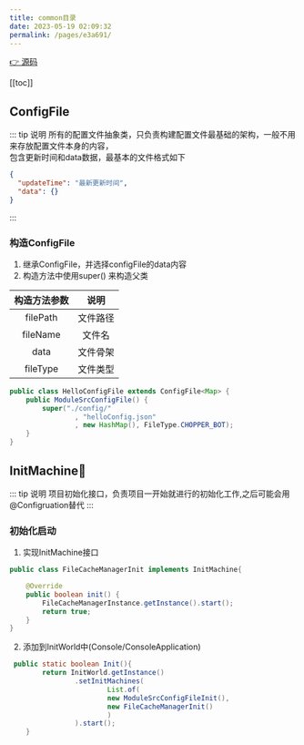```yaml
---
title: common目录
date: 2023-05-19 02:09:32
permalink: /pages/e3a691/
---
```


[👉 源码](https://github.com/Geniusay/ChopperBot)

[[toc]]

## ConfigFile
::: tip 说明
所有的配置文件抽象类，只负责构建配置文件最基础的架构，一般不用来存放配置文件本身的内容，
</br>包含更新时间和data数据，最基本的文件格式如下

```json
{
  "updateTime": "最新更新时间",
  "data": {}
}
```
:::

### 构造ConfigFile
1. 继承ConfigFile，并选择configFile的data内容
2. 构造方法中使用super() 来构造父类
   
| 构造方法参数 | 说明 |
| :-: | :-: |
| filePath | 文件路径 |
| fileName | 文件名 |
| data | 文件骨架 |
| fileType | 文件类型 |
```java
public class HelloConfigFile extends ConfigFile<Map> {
    public ModuleSrcConfigFile() {
        super("./config/"
                , "helloConfig.json"
                , new HashMap(), FileType.CHOPPER_BOT);
    }
}
```

## InitMachine🚧

::: tip 说明
项目初始化接口，负责项目一开始就进行的初始化工作,之后可能会用@Configruation替代
:::

### 初始化启动

1. 实现InitMachine接口
```java
public class FileCacheManagerInit implements InitMachine{

    @Override
    public boolean init() {
        FileCacheManagerInstance.getInstance().start();
        return true;
    }
}
```
2. 添加到InitWorld中(Console/ConsoleApplication)
```java
 public static boolean Init(){
        return InitWorld.getInstance()
                .setInitMachines(
                        List.of(
                        new ModuleSrcConfigFileInit(),
                        new FileCacheManagerInit()
                        )
                ).start();
    }
```
